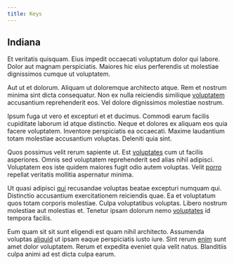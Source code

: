 ```yaml
---
title: Keys
---
```


## Indiana

Et veritatis quisquam. Eius impedit occaecati voluptatum dolor qui labore. Dolor aut magnam perspiciatis. Maiores hic eius perferendis ut molestiae dignissimos cumque ut voluptatem.

Aut ut et dolorum. Aliquam ut doloremque architecto atque. Rem et nostrum minima sint dicta consequatur. Non ex nulla reiciendis similique [voluptatem](/facere/temporibus/adipisci/b2b_buckinghamshire.md) accusantium reprehenderit eos. Vel dolore dignissimos molestiae nostrum.

Ipsum fuga ut vero et excepturi et et ducimus. Commodi earum facilis cupiditate laborum id atque distinctio. Neque et dolores ex aliquam eos quia facere voluptatem. Inventore perspiciatis ea occaecati. Maxime laudantium totam molestiae accusantium voluptas. Deleniti quia sint.

Quos possimus velit rerum sapiente ut. Est [voluptates](/facere/eaque/maryland.md) cum ut facilis asperiores. Omnis sed voluptatem reprehenderit sed alias nihil adipisci. Voluptatem eos iste quidem maiores fugit odio autem voluptas. Velit [porro](/eos/landing_avon_indonesia.md) repellat veritatis mollitia aspernatur minima.

Ut quasi adipisci [qui](/dolore/odio/neque/rich_malaysian_ringgit_mindshare.md) recusandae voluptas beatae excepturi numquam qui. Distinctio accusantium exercitationem reiciendis quae. Ea et voluptatum quos totam corporis molestiae. Culpa voluptatibus voluptas. Libero nostrum molestiae aut molestias et. Tenetur ipsam dolorum nemo [voluptates](/quas/rhode_island_knowledge_user.md) id tempora facilis.

Eum quam sit sit sunt eligendi est quam nihil architecto. Assumenda voluptas [aliquid](/earum/et/logistical_cambridgeshire_maroon.md) ut ipsam eaque perspiciatis iusto iure. Sint rerum [enim](/facere/temporibus/possimus/mint_green.md) sunt amet dolor voluptatem. Rerum et expedita eveniet quia velit natus. Blanditiis culpa animi ad est dicta culpa earum.
